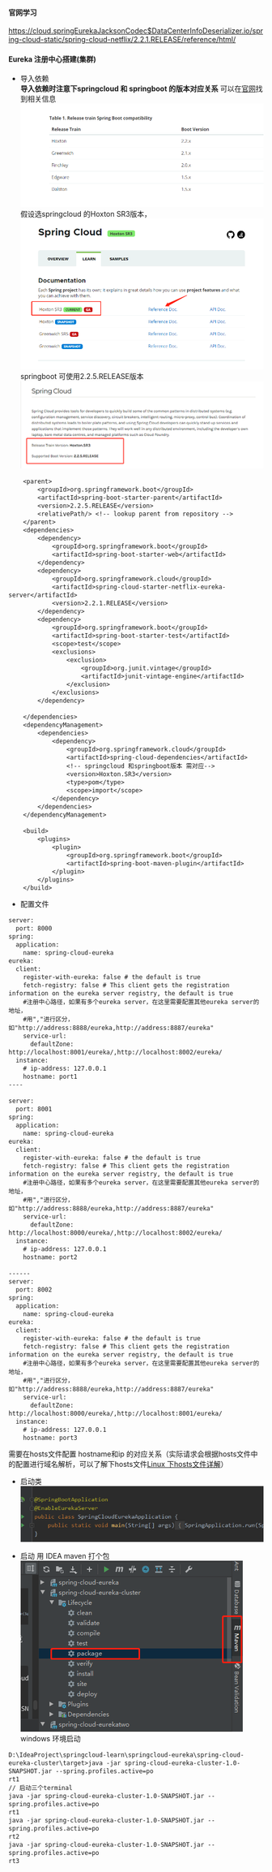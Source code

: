
#### 官网学习
https://cloud.springEurekaJacksonCodec$DataCenterInfoDeserializer.io/spring-cloud-static/spring-cloud-netflix/2.2.1.RELEASE/reference/html/

#### Eureka 注册中心搭建(集群)
- 导入依赖  
**导入依赖时注意下springcloud 和 springboot 的版本对应关系** 可以在[官网](https://spring.io/projects/spring-cloud#learn)找到相关信息  
![](https://github.com/hutaoying/springcloud-learn/blob/master/springcloud-eureka/.README_images/%E7%89%88%E6%9C%AC%E5%AF%B9%E5%BA%94%E5%85%B3%E7%B3%BB.png)  
假设选springcloud 的Hoxton SR3版本，  
![](https://github.com/hutaoying/springcloud-learn/blob/master/springcloud-eureka/.README_images/f1aedd47.png)
springboot 可使用2.2.5.RELEASE版本  
![](https://github.com/hutaoying/springcloud-learn/blob/master/springcloud-eureka/.README_images/8cc69afe.png)

```
    <parent>
        <groupId>org.springframework.boot</groupId>
        <artifactId>spring-boot-starter-parent</artifactId>
        <version>2.2.5.RELEASE</version>
        <relativePath/> <!-- lookup parent from repository -->
    </parent>
    <dependencies>
        <dependency>
            <groupId>org.springframework.boot</groupId>
            <artifactId>spring-boot-starter-web</artifactId>
        </dependency>
        <dependency>
            <groupId>org.springframework.cloud</groupId>
            <artifactId>spring-cloud-starter-netflix-eureka-server</artifactId>
            <version>2.2.1.RELEASE</version>
        </dependency>
        <dependency>
            <groupId>org.springframework.boot</groupId>
            <artifactId>spring-boot-starter-test</artifactId>
            <scope>test</scope>
            <exclusions>
                <exclusion>
                    <groupId>org.junit.vintage</groupId>
                    <artifactId>junit-vintage-engine</artifactId>
                </exclusion>
            </exclusions>
        </dependency>

    </dependencies>
    <dependencyManagement>
        <dependencies>
            <dependency>
                <groupId>org.springframework.cloud</groupId>
                <artifactId>spring-cloud-dependencies</artifactId>
                <!-- springcloud 和springboot版本 需对应-->
                <version>Hoxton.SR3</version>
                <type>pom</type>
                <scope>import</scope>
            </dependency>
        </dependencies>
    </dependencyManagement>
    
    <build>
        <plugins>
            <plugin>
                <groupId>org.springframework.boot</groupId>
                <artifactId>spring-boot-maven-plugin</artifactId>
            </plugin>
        </plugins>
    </build>

```
- 配置文件
```
server:
  port: 8000
spring:
  application:
    name: spring-cloud-eureka
eureka:
  client:
    register-with-eureka: false # the default is true
    fetch-registry: false # This client gets the registration information on the eureka server registry, the default is true
    #注册中心路径，如果有多个eureka server，在这里需要配置其他eureka server的地址，
    #用","进行区分，如"http://address:8888/eureka,http://address:8887/eureka"
    service-url:
      defaultZone: http://localhost:8001/eureka/,http://localhost:8002/eureka/
  instance:
    # ip-address: 127.0.0.1
    hostname: port1
----

server:
  port: 8001
spring:
  application:
    name: spring-cloud-eureka
eureka:
  client:
    register-with-eureka: false # the default is true
    fetch-registry: false # This client gets the registration information on the eureka server registry, the default is true
    #注册中心路径，如果有多个eureka server，在这里需要配置其他eureka server的地址，
    #用","进行区分，如"http://address:8888/eureka,http://address:8887/eureka"
    service-url:
      defaultZone: http://localhost:8000/eureka/,http://localhost:8002/eureka/
  instance:
    # ip-address: 127.0.0.1
    hostname: port2

------
server:
  port: 8002
spring:
  application:
    name: spring-cloud-eureka
eureka:
  client:
    register-with-eureka: false # the default is true
    fetch-registry: false # This client gets the registration information on the eureka server registry, the default is true
    #注册中心路径，如果有多个eureka server，在这里需要配置其他eureka server的地址，
    #用","进行区分，如"http://address:8888/eureka,http://address:8887/eureka"
    service-url:
      defaultZone: http://localhost:8000/eureka/,http://localhost:8001/eureka/
  instance:
    # ip-address: 127.0.0.1
    hostname: port3

```
需要在hosts文件配置  hostname和ip 的对应关系（实际请求会根据hosts文件中的配置进行域名解析，可以了解下hosts文件[Linux 下hosts文件详解](https://www.cnblogs.com/quanjq/p/7737475.html)）

- 启动类  
![](https://github.com/hutaoying/springcloud-learn/blob/master/springcloud-eureka/.README_images/7ef0c14d.png)

- 启动
用 IDEA maven 打个包  
![](https://github.com/hutaoying/springcloud-learn/blob/master/springcloud-eureka/.README_images/83c40fcd.png)
windows 环境启动  
```
D:\IdeaProject\springcloud-learn\springcloud-eureka\spring-cloud-eureka-cluster\target>java -jar spring-cloud-eureka-cluster-1.0-SNAPSHOT.jar --spring.profiles.active=po
rt1
// 启动三个terminal 
java -jar spring-cloud-eureka-cluster-1.0-SNAPSHOT.jar --spring.profiles.active=po
rt1
java -jar spring-cloud-eureka-cluster-1.0-SNAPSHOT.jar --spring.profiles.active=po
rt2
java -jar spring-cloud-eureka-cluster-1.0-SNAPSHOT.jar --spring.profiles.active=po
rt3



```